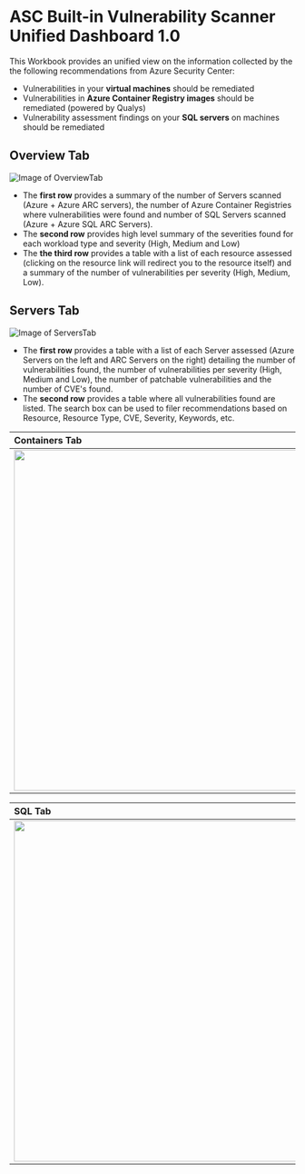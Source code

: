 # ASC Built-in Vulnerability Scanner Unified Dashboard 1.0
This Workbook provides an unified view on the information collected by the the following recommendations from Azure Security Center:
- Vulnerabilities in your **virtual machines** should be remediated
- Vulnerabilities in **Azure Container Registry images** should be remediated (powered by Qualys)
- Vulnerability assessment findings on your **SQL servers** on machines should be remediated

## Overview Tab
![Image of OverviewTab](https://github.com/carlosfar/public/blob/master/Azure%20Security%20Center/Vulnerability%20Scanner%20Unified%20Dashboard%201.0/OverviewTab.png?raw=true)
- The **first row** provides a summary of the number of Servers scanned (Azure + Azure ARC servers), the number of Azure Container Registries where vulnerabilities were found and number of SQL Servers scanned (Azure + Azure SQL ARC Servers). 
- The **second row** provides high level summary of the severities found for each workload type and severity (High, Medium and Low)
- The **the third row** provides a table with a list of each resource assessed (clicking on the resource link will redirect you to the resource itself) and a summary of the number of vulnerabilities per severity (High, Medium, Low).

## Servers Tab
![Image of ServersTab](https://github.com/carlosfar/public/blob/master/Azure%20Security%20Center/Vulnerability%20Scanner%20Unified%20Dashboard%201.0/ServersTab.png?raw=true)
- The **first row** provides a table with a list of each Server assessed (Azure Servers on the left and ARC Servers on the right) detailing the number of vulnerabilities found, the number of vulnerabilities per severity (High, Medium and Low), the number of patchable vulnerabilities and the number of CVE's found.
- The **second row** provides a table where all vulnerabilities found are listed. The search box can be used to filer recommendations based on Resource, Resource Type, CVE, Severity, Keywords, etc.


| Containers Tab | Description |
| :--- | --- |
| <img src="https://github.com/carlosfar/public/blob/master/Azure%20Security%20Center/ASCQualysWorkbook/Screenshot_Overview.png?raw=true" width="600">  | Content Cell  |

| SQL Tab | Description |
| :--- | --- |
| <img src="https://github.com/carlosfar/public/blob/master/Azure%20Security%20Center/ASCQualysWorkbook/Screenshot_Overview.png?raw=true" width="600">  | Content Cell  |
